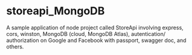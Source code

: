 # storeapi_MongoDB
A sample application of node project called StoreApi involving express, cors, winston, MongoDB (cloud, MongoDB Atlas), autentication/ authorization on Google and Facebook with passport, swagger doc, and others.
